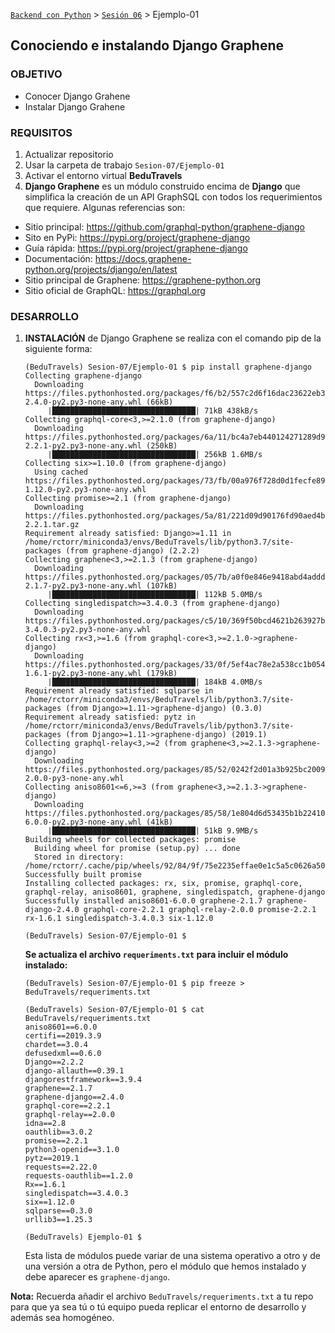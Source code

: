[`Backend con Python`](../../Readme.md) > [`Sesión 06`](../Readme.md) > Ejemplo-01
## Conociendo e instalando Django Graphene

### OBJETIVO
- Conocer Django Grahene
- Instalar Django Grahene

### REQUISITOS
1. Actualizar repositorio
1. Usar la carpeta de trabajo `Sesion-07/Ejemplo-01`
1. Activar el entorno virtual __BeduTravels__
1. __Django Graphene__ es un módulo construido encima de __Django__ que simplifica la creación de un API GraphSQL con todos los requerimientos que requiere. Algunas referencias son:
  - Sitio principal: https://github.com/graphql-python/graphene-django
  - Sito en PyPi: https://pypi.org/project/graphene-django
  - Guía rápida: https://pypi.org/project/graphene-django
  - Documentación: https://docs.graphene-python.org/projects/django/en/latest
  - Sitio principal de Graphene: https://graphene-python.org
  - Sitio oficial de GraphQL: https://graphql.org

### DESARROLLO
1. __INSTALACIÓN__ de Django Graphene se realiza con el comando pip de la siguiente forma:

   ```console
   (BeduTravels) Sesion-07/Ejemplo-01 $ pip install graphene-django
   Collecting graphene-django
     Downloading https://files.pythonhosted.org/packages/f6/b2/557c2d6f16dac23622eb3227e11d20384f3eb9210e2403d736211f7d2e51/graphene_django-2.4.0-py2.py3-none-any.whl (66kB)
        |████████████████████████████████| 71kB 438kB/s
   Collecting graphql-core<3,>=2.1.0 (from graphene-django)
     Downloading https://files.pythonhosted.org/packages/6a/11/bc4a7eb440124271289d93e4d208bd07d94196038fabbe2a52435a07d3d3/graphql_core-2.2.1-py2.py3-none-any.whl (250kB)
        |████████████████████████████████| 256kB 1.6MB/s
   Collecting six>=1.10.0 (from graphene-django)
     Using cached https://files.pythonhosted.org/packages/73/fb/00a976f728d0d1fecfe898238ce23f502a721c0ac0ecfedb80e0d88c64e9/six-1.12.0-py2.py3-none-any.whl
   Collecting promise>=2.1 (from graphene-django)
     Downloading https://files.pythonhosted.org/packages/5a/81/221d09d90176fd90aed4b530e31b8fedf207385767c06d1d46c550c5e418/promise-2.2.1.tar.gz
   Requirement already satisfied: Django>=1.11 in /home/rctorr/miniconda3/envs/BeduTravels/lib/python3.7/site-packages (from graphene-django) (2.2.2)
   Collecting graphene<3,>=2.1.3 (from graphene-django)
     Downloading https://files.pythonhosted.org/packages/05/7b/a0f0e846e9418abd4addde6c29c132d407dee48995be425f797cae45ad86/graphene-2.1.7-py2.py3-none-any.whl (107kB)
        |████████████████████████████████| 112kB 5.0MB/s
   Collecting singledispatch>=3.4.0.3 (from graphene-django)
     Downloading https://files.pythonhosted.org/packages/c5/10/369f50bcd4621b263927b0a1519987a04383d4a98fb10438042ad410cf88/singledispatch-3.4.0.3-py2.py3-none-any.whl
   Collecting rx<3,>=1.6 (from graphql-core<3,>=2.1.0->graphene-django)
     Downloading https://files.pythonhosted.org/packages/33/0f/5ef4ac78e2a538cc1b054eb86285fe0bf7a5dbaeaac2c584757c300515e2/Rx-1.6.1-py2.py3-none-any.whl (179kB)
        |████████████████████████████████| 184kB 4.0MB/s
   Requirement already satisfied: sqlparse in /home/rctorr/miniconda3/envs/BeduTravels/lib/python3.7/site-packages (from Django>=1.11->graphene-django) (0.3.0)
   Requirement already satisfied: pytz in /home/rctorr/miniconda3/envs/BeduTravels/lib/python3.7/site-packages (from Django>=1.11->graphene-django) (2019.1)
   Collecting graphql-relay<3,>=2 (from graphene<3,>=2.1.3->graphene-django)
     Downloading https://files.pythonhosted.org/packages/85/52/0242f2d01a3b925bc200928a2a88925b915b88efcb31c67e966991aa4dee/graphql_relay-2.0.0-py3-none-any.whl
   Collecting aniso8601<=6,>=3 (from graphene<3,>=2.1.3->graphene-django)
     Downloading https://files.pythonhosted.org/packages/85/58/1e804d6d53435b1b2241036056360575640b69a332e7ead086a04bd5ad95/aniso8601-6.0.0-py2.py3-none-any.whl (41kB)
        |████████████████████████████████| 51kB 9.9MB/s
   Building wheels for collected packages: promise
     Building wheel for promise (setup.py) ... done
     Stored in directory: /home/rctorr/.cache/pip/wheels/92/84/9f/75e2235effae0e1c5a5c0626a503e532bbffcb7e79e672b606
   Successfully built promise
   Installing collected packages: rx, six, promise, graphql-core, graphql-relay, aniso8601, graphene, singledispatch, graphene-django
   Successfully installed aniso8601-6.0.0 graphene-2.1.7 graphene-django-2.4.0 graphql-core-2.2.1 graphql-relay-2.0.0 promise-2.2.1 rx-1.6.1 singledispatch-3.4.0.3 six-1.12.0

   (BeduTravels) Sesion-07/Ejemplo-01 $
   ```

   __Se actualiza el archivo `requeriments.txt` para incluir el módulo instalado:__

   ```console
   (BeduTravels) Sesion-07/Ejemplo-01 $ pip freeze > BeduTravels/requeriments.txt

   (BeduTravels) Sesion-07/Ejemplo-01 $ cat BeduTravels/requeriments.txt
   aniso8601==6.0.0
   certifi==2019.3.9
   chardet==3.0.4
   defusedxml==0.6.0
   Django==2.2.2
   django-allauth==0.39.1
   djangorestframework==3.9.4
   graphene==2.1.7
   graphene-django==2.4.0
   graphql-core==2.2.1
   graphql-relay==2.0.0
   idna==2.8
   oauthlib==3.0.2
   promise==2.2.1
   python3-openid==3.1.0
   pytz==2019.1
   requests==2.22.0
   requests-oauthlib==1.2.0
   Rx==1.6.1
   singledispatch==3.4.0.3
   six==1.12.0
   sqlparse==0.3.0
   urllib3==1.25.3

   (BeduTravels) Ejemplo-01 $
   ```
   Esta lista de módulos puede variar de una sistema operativo a otro y de una versión a otra de Python, pero el módulo que hemos instalado y debe aparecer es `graphene-django`.

__Nota:__ Recuerda añadir el archivo `BeduTravels/requeriments.txt` a tu repo para que ya sea tú o tú equipo pueda replicar el entorno de desarrollo y además sea homogéneo.
